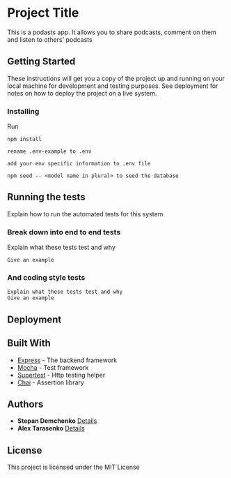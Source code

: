 # Project Title

This is a podasts app.
It allows you to share podcasts, comment on them and listen to others' podcasts

## Getting Started

These instructions will get you a copy of the project up and running on your local machine for development and testing purposes. See deployment for notes on how to deploy the project on a live system.

### Installing

Run

```
npm install
```

```
rename .env-example to .env
```

```
add your env specific information to .env file
```

```
npm seed -- <model name in plural> to seed the database
```

## Running the tests

Explain how to run the automated tests for this system

### Break down into end to end tests

Explain what these tests test and why

```
Give an example
```

### And coding style tests

```
Explain what these tests test and why
Give an example
```

## Deployment

## Built With

- [Express](http://expressjs.com/) - The backend framework
- [Mocha](https://mochajs.org/) - Test framework
- [Supertest](https://github.com/visionmedia/supertest#readme) - Http testing helper
- [Chai](https://www.chaijs.com/) - Assertion library

## Authors

- **Stepan Demchenko** [Details](https://github.com/Stepan-Demchenko)
- **Alex Tarasenko** [Details](https://github.com/tar-aldev)

## License

This project is licensed under the MIT License
